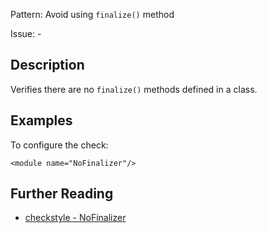 Pattern: Avoid using `finalize()` method

Issue: -

## Description

Verifies there are no `finalize()` methods defined in a class. 

## Examples

To configure the check: 
    
    
    <module name="NoFinalizer"/>

## Further Reading

* [checkstyle - NoFinalizer](http://checkstyle.sourceforge.net/config_coding.html#NoFinalizer)